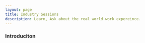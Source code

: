 ```yaml
---
layout: page
title: Industry Sessions
description: Learn, Ask about the real world work expereince.
---
```

<link rel="stylesheet" type="text/css" media="all" href="../stylesheet/styles.css" />

### Introduciton

